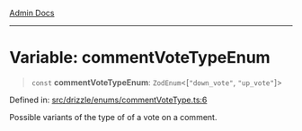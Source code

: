 [Admin Docs](/)

***

# Variable: commentVoteTypeEnum

> `const` **commentVoteTypeEnum**: `ZodEnum`\<\[`"down_vote"`, `"up_vote"`\]\>

Defined in: [src/drizzle/enums/commentVoteType.ts:6](https://github.com/PurnenduMIshra129th/talawa-api/blob/8bb4483f6aa0d175e00d3d589e36182f9c58a66a/src/drizzle/enums/commentVoteType.ts#L6)

Possible variants of the type of of a vote on a comment.
